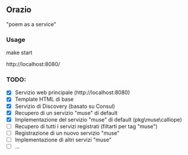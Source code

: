 ## Orazio

"poem as a service"  

### Usage

make start

http://localhost:8080/

### TODO:  

- [X] Servizio web principale (http://localhost:8080)  
- [X] Template HTML di base  
- [X] Servizio di Discovery (basato su Consul)  
- [X] Recupero di un servizio "muse" di default  
- [X] Implementazione del servizio "muse" di default (pkg\muse\calliope)  
- [ ] Recupero di tutti i servizi registrati (filtarti per tag "muse")  
- [ ] Registrazione di un nuovo servizio "muse"  
- [ ] Implementazione di altri servizi "muse"  
- [ ] ...
